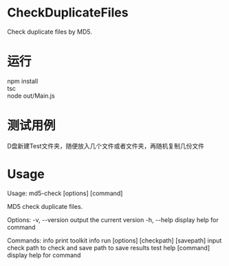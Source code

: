 # CheckDuplicateFiles

Check duplicate files by MD5.

# 运行
npm install  
tsc  
node out/Main.js

# 测试用例
D盘新建Test文件夹，随便放入几个文件或者文件夹，再随机复制几份文件

# Usage
Usage: md5-check [options] [command] 

MD5 check duplicate files. 

Options: 
  -v, --version                         output the current version 
  -h, --help                            display help for command 

Commands: 
  info                                  print toolkit info 
  run [options] [checkpath] [savepath]  input check path to check and save path to save results 
  test 
  help [command]                        display help for command 
